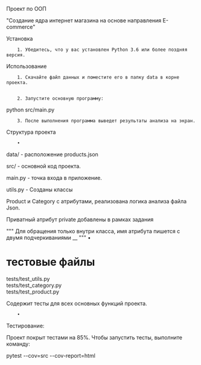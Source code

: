 
Проект по ООП 

"Создание ядра интернет магазина на основе направления E-commerce"


Установка


		1. Убедитесь, что у вас установлен Python 3.6 или более поздняя версия.


Использование


		1. Скачайте файл данных и поместите его в папку data в корне проекта.


		2. Запустите основную программу:

python src/main.py


		3. После выполнения программа выведет результаты анализа на экран.



Структура проекта


		• 
data/ - расположение products.json

src/ - основной код проекта.

main.py - точка входа в приложение.

utils.py - Созданы классы 

Product и Category с атрибутами, реализована логика анализа файла Json.

Приватный атрибут 
private добавлены в рамках задания 
 
""" Для обращения только внутри класса, имя атрибута пишется с двумя подчеркиваниями 
__ """ 
		•
# тестовые файлы

tests/test_utils.py  
tests/test_category.py  
tests/test_product.py  

Содержит тесты для всех основных функций проекта.
        
        • 


Тестирование:

Проект покрыт тестами на 85%. Чтобы запустить тесты, выполните команду:


pytest --cov=src --cov-report=html
